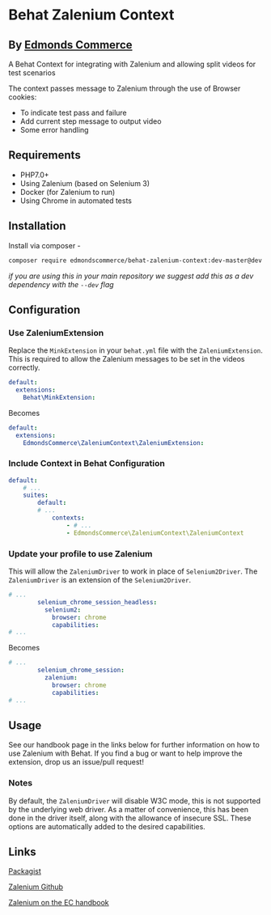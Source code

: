 # Behat Zalenium Context
## By [Edmonds Commerce](https://www.edmondscommerce.co.uk)

A Behat Context for integrating with Zalenium and allowing split videos for test scenarios

The context passes message to Zalenium through the use of Browser cookies:
* To indicate test pass and failure
* Add current step message to output video
* Some error handling

## Requirements
* PHP7.0+
* Using Zalenium (based on Selenium 3)
* Docker (for Zalenium to run)
* Using Chrome in automated tests

## Installation

Install via composer - 
```bash
composer require edmondscommerce/behat-zalenium-context:dev-master@dev
```

*if you are using this in your main repository we suggest add this as a dev dependency with the `--dev` flag*

## Configuration 

### Use ZaleniumExtension
Replace the `MinkExtension` in your `behat.yml` file with the `ZaleniumExtension`.
This is required to allow the Zalenium messages to be set in the videos correctly.

```yaml
default:
  extensions:
    Behat\MinkExtension:     
```

Becomes

```yaml
default:
  extensions:
    EdmondsCommerce\ZaleniumContext\ZaleniumExtension:
```

### Include Context in Behat Configuration

```yaml
default:
    # ...
    suites:
        default:
        # ...
            contexts:
                - # ...
                - EdmondsCommerce\ZaleniumContext\ZaleniumContext
```

### Update your profile to use Zalenium
This will allow the `ZaleniumDriver` to work in place of `Selenium2Driver`.
The `ZaleniumDriver` is an extension of the `Selenium2Driver`.

```yaml
# ...
        selenium_chrome_session_headless:
          selenium2:
            browser: chrome
            capabilities:
# ...
```

Becomes

```yaml
# ...
        selenium_chrome_session:
          zalenium:
            browser: chrome
            capabilities:
# ...
```

## Usage

See our handbook page in the links below for further information on how to use Zalenium with Behat.
If you find a bug or want to help improve the extension, drop us an issue/pull request!

### Notes
By default, the `ZaleniumDriver` will disable W3C mode, this is not supported by the underlying web driver.
As a matter of convenience, this has been done in the driver itself, along with the allowance of insecure SSL.
These options are automatically added to the desired capabilities.
 
## Links
[Packagist](https://packagist.org/packages/edmondscommerce/zalenium-context)

[Zalenium Github](https://github.com/zalando/zalenium)

[Zalenium on the EC handbook](https://www.edmondscommerce.co.uk/handbook/Development-Tools/Testing/Zalenium/)